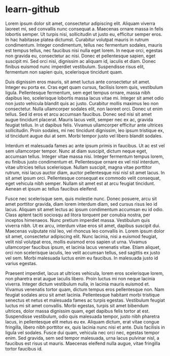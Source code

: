 # learn-github

Lorem ipsum dolor sit amet, consectetur adipiscing elit. Aliquam viverra laoreet mi, sed convallis nunc consequat a. Maecenas ornare massa in felis lobortis semper. Ut turpis nisi, sollicitudin ut justo eu, efficitur semper eros. In hac habitasse platea dictumst. Curabitur volutpat mauris in rutrum condimentum. Integer condimentum, tellus nec fermentum sodales, mauris est tempus tellus, nec faucibus nisi nulla eget lorem. In neque orci, egestas non gravida eu, consectetur ac nisi. Donec et pellentesque sapien, eget suscipit mi. Sed orci nisi, dignissim ac aliquam id, iaculis et diam. Donec finibus euismod nunc imperdiet vestibulum. Suspendisse risus elit, fermentum non sapien quis, scelerisque tincidunt quam.

Duis dignissim eros mauris, sit amet luctus ante consectetur sit amet. Integer eu porta ex. Cras eget quam cursus, facilisis lorem quis, vestibulum ligula. Pellentesque fermentum, sem eget tempus ornare, massa nibh dapibus leo, scelerisque lobortis massa lacus vitae mi. Integer sit amet odio non justo vehicula blandit quis ac justo. Curabitur mollis maximus leo non consectetur. Nulla ullamcorper sodales elit, non laoreet orci. Donec ut enim tellus. Sed id eros et arcu accumsan faucibus. Donec sed nisi sit amet augue tincidunt placerat. Mauris lacus velit, semper nec ex ac, gravida feugiat tellus. In ut dapibus felis. Vivamus ullamcorper efficitur ante ultrices sollicitudin. Proin sodales, mi nec tincidunt dignissim, leo ipsum tristique ex, id tincidunt augue dui at sem. Morbi tempor justo vel libero blandit sodales.

Interdum et malesuada fames ac ante ipsum primis in faucibus. Ut ac est vel sem ullamcorper tempor. Nunc at diam suscipit, dictum neque eget, accumsan tellus. Integer vitae massa nisi. Integer fermentum tempus lorem, eu finibus justo condimentum et. Pellentesque ornare ex vel nisl interdum, vitae ultricies tellus scelerisque. Nullam suscipit, magna vitae porttitor rutrum, nisi lacus auctor diam, auctor pellentesque nisi nisl sit amet lacus. In sit amet ipsum orci. Pellentesque consequat ex commodo velit consequat, eget vehicula nibh semper. Nullam sit amet est at arcu feugiat tincidunt. Aenean et ipsum ac tellus faucibus eleifend.

Fusce nec scelerisque sem, quis molestie nunc. Donec posuere, arcu sit amet porttitor gravida, diam lorem interdum diam, sed cursus risus leo id lacus. Aliquam sit amet lectus ac ipsum condimentum accumsan eu id odio. Class aptent taciti sociosqu ad litora torquent per conubia nostra, per inceptos himenaeos. Nunc pretium imperdiet massa. Vestibulum quis viverra nibh. Ut ex arcu, interdum vitae eros sit amet, dapibus suscipit dui. Maecenas vulputate nisl leo, vel rhoncus leo convallis in. Lorem ipsum dolor sit amet, consectetur adipiscing elit. Nunc lacinia, nisi a euismod feugiat, velit nisl volutpat eros, mollis euismod eros sapien ut urna. Vivamus ullamcorper faucibus ipsum, et lacinia lacus venenatis vitae. Etiam aliquet, orci non scelerisque iaculis, leo velit accumsan tellus, sed sagittis ex justo vel sem. Morbi malesuada luctus enim eu faucibus. In malesuada justo id varius egestas.

Praesent imperdiet, lacus at ultrices vehicula, lorem eros scelerisque lorem, non pharetra erat augue iaculis libero. Proin luctus mi non neque lacinia viverra. Integer dictum vestibulum nulla, in lacinia mauris euismod et. Vivamus venenatis tortor quam, dictum tempus eros pellentesque non. Nam feugiat sodales arcu sit amet lacinia. Pellentesque habitant morbi tristique senectus et netus et malesuada fames ac turpis egestas. Vestibulum feugiat luctus mi sit amet convallis. Morbi egestas, turpis sit amet bibendum ultrices, dolor massa dignissim quam, eget dapibus felis tortor at est. Suspendisse vestibulum, odio quis malesuada tempor, justo nibh pharetra lacus, in pellentesque elit metus eu ex. Aliquam dictum, erat vitae congue fringilla, libero nibh porttitor ex, quis lacinia nunc nisi et ante. Duis facilisis in ligula vel sodales. Fusce dui quam, vehicula nec orci nec, egestas tempor enim. Sed gravida, sem sed tempor malesuada, urna lacus pulvinar nisl, a faucibus est risus ut mauris. Maecenas eleifend nulla augue, vitae fringilla tortor faucibus id.
